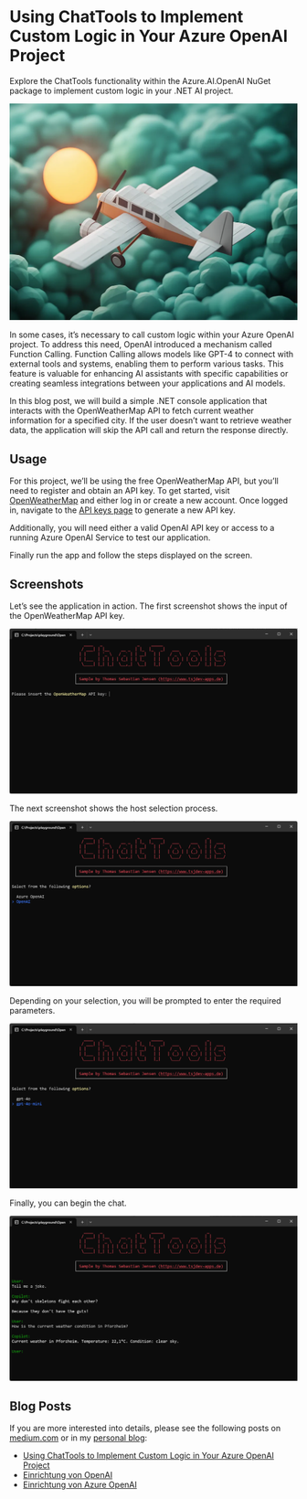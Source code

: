 # Using ChatTools to Implement Custom Logic in Your Azure OpenAI Project

Explore the ChatTools functionality within the Azure.AI.OpenAI NuGet package to implement custom logic in your .NET AI project.

![Header](/docs/header.png)

In some cases, it’s necessary to call custom logic within your Azure OpenAI project. To address this need, OpenAI introduced a mechanism called Function Calling. Function Calling allows models like GPT-4 to connect with external tools and systems, enabling them to perform various tasks. This feature is valuable for enhancing AI assistants with specific capabilities or creating seamless integrations between your applications and AI models.

In this blog post, we will build a simple .NET console application that interacts with the OpenWeatherMap API to fetch current weather information for a specified city. If the user doesn’t want to retrieve weather data, the application will skip the API call and return the response directly.

## Usage

For this project, we’ll be using the free OpenWeatherMap API, but you’ll need to register and obtain an API key. To get started, visit [OpenWeatherMap](https://home.openweathermap.org/users/sign_in) and either log in or create a new account. Once logged in, navigate to the [API keys page](https://home.openweathermap.org/api_keys) to generate a new API key.

Additionally, you will need either a valid OpenAI API key or access to a running Azure OpenAI Service to test our application.

Finally run the app and follow the steps displayed on the screen.

## Screenshots

Let’s see the application in action. The first screenshot shows the input of the OpenWeatherMap API key.

![Screenshot01](/docs/chattool-screenshot-01.png)

The next screenshot shows the host selection process.

![Screenshot02](/docs/chattool-screenshot-02.png)

Depending on your selection, you will be prompted to enter the required parameters.

![Screenshot03](/docs/chattool-screenshot-03.png)

Finally, you can begin the chat.

![Screenshot04](/docs/chattool-screenshot-04.png)

## Blog Posts

If you are more interested into details, please see the following posts on [medium.com](https://medium.com/@tsjdevapps) or in my [personal blog](https://www.tsjdev-apps.de/):

- [Using ChatTools to Implement Custom Logic in Your Azure OpenAI Project](https://medium.com/medialesson/using-chattools-to-implement-custom-logic-in-your-azure-openai-project-26ee211529fe)
- [Einrichtung von OpenAI](https://www.tsjdev-apps.de/einrichtung-von-openai/)
- [Einrichtung von Azure OpenAI](https://www.tsjdev-apps.de/einrichtung-von-azure-openai/)
